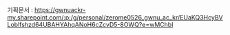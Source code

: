 기획문서 : https://gwnuackr-my.sharepoint.com/:p:/g/personal/zerome0526_gwnu_ac_kr/EUaKQ3HcyBVLoblfshzd64UBAHYAhqANoH6cZcvD5-8OWQ?e=wMChbl
